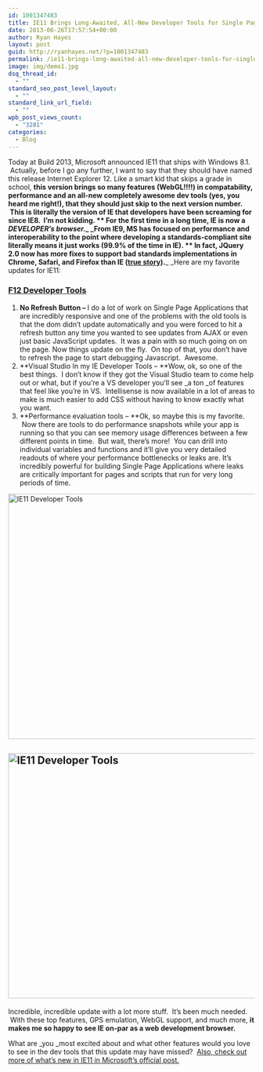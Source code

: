 ```yaml
---
id: 1001347483
title: IE11 Brings Long-Awaited, All-New Developer Tools for Single Page Apps
date: 2013-06-26T17:57:54+00:00
author: Ryan Hayes
layout: post
guid: http://ryanhayes.net/?p=1001347483
permalink: /ie11-brings-long-awaited-all-new-developer-tools-for-single-page-apps/
image: img/demo1.jpg
dsq_thread_id:
  - ""
standard_seo_post_level_layout:
  - ""
standard_link_url_field:
  - ""
wpb_post_views_count:
  - "3281"
categories:
  - Blog
---
```

Today at Build 2013, Microsoft announced IE11 that ships with Windows 8.1.  Actually, before I go any further, I want to say that they should have named this release Internet Explorer 12. Like a smart kid that skips a grade in school, **this version brings so many features (WebGL!!!!) in compatability, performance and an all-new completely awesome dev tools (yes, you heard me right!), that they should just skip to the next version number.  **This is literally the version of IE that developers have been screaming for since IE8.  I&#8217;m not kidding. ** For the first time in a long time, IE is now a _DEVELOPER&#8217;s browser._**_ _From IE9, MS has focused on performance and interoperability to the point where developing a standards-compliant site literally means it just works (99.9% of the time in IE). ** In fact, JQuery 2.0 now has more fixes to support bad standards implementations in Chrome, Safari, and Firefox than IE ([true story](http://blog.jquery.com/2013/01/14/the-state-of-jquery-2013/)).**_ _Here are my favorite updates for IE11:<!--more-->

### [F12 Developer Tools](http://msdn.microsoft.com/en-US/library/ie/bg182632(v=vs.85))

  1. <span style="line-height: 13px;"><b>No Refresh Button &#8211; </b>I do a lot of work on Single Page Applications that are incredibly responsive and one of the problems with the old tools is that the dom didn&#8217;t update automatically and you were forced to hit a refresh button any time you wanted to see updates from AJAX or even just basic JavaScript updates.  It was a pain with so much going on on the page. Now things update on the fly.  On top of that, you don&#8217;t have to refresh the page to start debugging Javascript.  Awesome.</span>
  2. **Visual Studio In my IE Developer Tools &#8211; **Wow, ok, so one of the best things.  I don&#8217;t know if they got the Visual Studio team to come help out or what, but if you&#8217;re a VS developer you&#8217;ll see _a ton _of features that feel like you&#8217;re in VS.  Intellisense is now available in a lot of areas to make is much easier to add CSS without having to know exactly what you want.
  3. **Performance evaluation tools &#8211; **Ok, so maybe this is my favorite.  Now there are tools to do performance snapshots while your app is running so that you can see memory usage differences between a few different points in time.  But wait, there&#8217;s more!  You can drill into individual variables and functions and it&#8217;ll give you very detailed readouts of where your performance bottlenecks or leaks are. It&#8217;s incredibly powerful for building Single Page Applications where leaks are critically important for pages and scripts that run for very long periods of time.

[<img class="alignnone size-full wp-image-1001347488" alt="IE11 Developer Tools" src="http://res.cloudinary.com/ryanhayes-net/image/upload/v1382116574/IC666321_drlrxz.png" width="735" height="500" />](http://res.cloudinary.com/ryanhayes-net/image/upload/v1382116574/IC666321_drlrxz.png)

## [<img class="alignnone size-full wp-image-1001347485" alt="IE11 Developer Tools" src="http://res.cloudinary.com/ryanhayes-net/image/upload/v1382116575/IC6663221_nv7qzv.png" width="735" height="500" />](http://res.cloudinary.com/ryanhayes-net/image/upload/v1382116575/IC6663221_nv7qzv.png)

Incredible, incredible update with a lot more stuff.  It&#8217;s been much needed.  With these top features, GPS emulation, WebGL support, and much more, **it makes me so happy to see IE on-par as a web development browser.**

What are _you _most excited about and what other features would you love to see in the dev tools that this update may have missed?  [Also, check out more of what&#8217;s new in IE11 in Microsoft&#8217;s official post.](http://msdn.microsoft.com/en-US/library/ie/bg182625(v=vs.85))